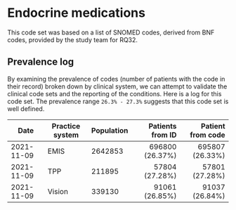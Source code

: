 # Endocrine medications

This code set was based on a list of SNOMED codes, derived from BNF codes, provided by the study team for RQ32.

## Prevalence log

By examining the prevalence of codes (number of patients with the code in their record) broken down by clinical system, we can attempt to validate the clinical code sets and the reporting of the conditions. Here is a log for this code set. The prevalence range `26.3% - 27.3%` suggests that this code set is well defined.

| Date       | Practice system | Population | Patients from ID | Patient from code |
| ---------- | --------------- | ---------- | ---------------: | ----------------: |
| 2021-11-09 | EMIS            | 2642853    |  696800 (26.37%) |   695807 (26.33%) |
| 2021-11-09 | TPP             |  211895    |   57804 (27.28%) |    57801 (27.28%) |
| 2021-11-09 | Vision          |  339130    |   91061 (26.85%) |    91037 (26.84%) |